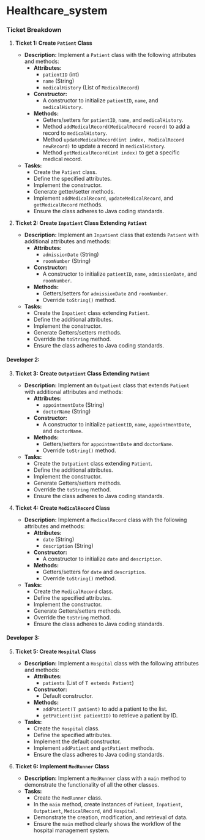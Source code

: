 # Healthcare_system





### Ticket Breakdown



1. **Ticket 1: Create `Patient` Class**
   - **Description:** Implement a `Patient` class with the following attributes and methods:
     - **Attributes:**
       - `patientID` (int)
       - `name` (String)
       - `medicalHistory` (List of `MedicalRecord`)
     - **Constructor:**
       - A constructor to initialize `patientID`, `name`, and `medicalHistory`.
     - **Methods:**
       - Getters/setters for `patientID`, `name`, and `medicalHistory`.
       - Method `addMedicalRecord(MedicalRecord record)` to add a record to `medicalHistory`.
       - Method `updateMedicalRecord(int index, MedicalRecord newRecord)` to update a record in `medicalHistory`.
       - Method `getMedicalRecord(int index)` to get a specific medical record.
   - **Tasks:**
     - Create the `Patient` class.
     - Define the specified attributes.
     - Implement the constructor.
     - Generate getter/setter methods.
     - Implement `addMedicalRecord`, `updateMedicalRecord`, and `getMedicalRecord` methods.
     - Ensure the class adheres to Java coding standards.

2. **Ticket 2: Create `Inpatient` Class Extending `Patient`**
   - **Description:** Implement an `Inpatient` class that extends `Patient` with additional attributes and methods:
     - **Attributes:**
       - `admissionDate` (String)
       - `roomNumber` (String)
     - **Constructor:**
       - A constructor to initialize `patientID`, `name`, `admissionDate`, and `roomNumber`.
     - **Methods:**
       - Getters/setters for `admissionDate` and `roomNumber`.
       - Override `toString()` method.
   - **Tasks:**
     - Create the `Inpatient` class extending `Patient`.
     - Define the additional attributes.
     - Implement the constructor.
     - Generate Getters/setters methods.
     - Override the `toString` method.
     - Ensure the class adheres to Java coding standards.

#### **Developer 2:**

3. **Ticket 3: Create `Outpatient` Class Extending `Patient`**
   - **Description:** Implement an `Outpatient` class that extends `Patient` with additional attributes and methods:
     - **Attributes:**
       - `appointmentDate` (String)
       - `doctorName` (String)
     - **Constructor:**
       - A constructor to initialize `patientID`, `name`, `appointmentDate`, and `doctorName`.
     - **Methods:**
       - Getters/setters for `appointmentDate` and `doctorName`.
       - Override `toString()` method.
   - **Tasks:**
     - Create the `Outpatient` class extending `Patient`.
     - Define the additional attributes.
     - Implement the constructor.
     - Generate Getters/setters methods.
     - Override the `toString` method.
     - Ensure the class adheres to Java coding standards.

4. **Ticket 4: Create `MedicalRecord` Class**
   - **Description:** Implement a `MedicalRecord` class with the following attributes and methods:
     - **Attributes:**
       - `date` (String)
       - `description` (String)
     - **Constructor:**
       - A constructor to initialize `date` and `description`.
     - **Methods:**
       - Getters/setters for `date` and `description`.
       - Override `toString()` method.
   - **Tasks:**
     - Create the `MedicalRecord` class.
     - Define the specified attributes.
     - Implement the constructor.
     - Generate Getters/setters methods.
     - Override the `toString` method.
     - Ensure the class adheres to Java coding standards.

#### **Developer 3:**

5. **Ticket 5: Create `Hospital` Class**
   - **Description:** Implement a `Hospital` class with the following attributes and methods:
     - **Attributes:**
       - `patients` (List of `T extends Patient`)
     - **Constructor:**
       - Default constructor.
     - **Methods:**
       - `addPatient(T patient)` to add a patient to the list.
       - `getPatient(int patientID)` to retrieve a patient by ID.
   - **Tasks:**
     - Create the `Hospital` class.
     - Define the specified attributes.
     - Implement the default constructor.
     - Implement `addPatient` and `getPatient` methods.
     - Ensure the class adheres to Java coding standards.

6. **Ticket 6: Implement `MedRunner` Class**
   - **Description:** Implement a `MedRunner` class with a `main` method to demonstrate the functionality of all the other classes.
   - **Tasks:**
     - Create the `MedRunner` class.
     - In the `main` method, create instances of `Patient`, `Inpatient`, `Outpatient`, `MedicalRecord`, and `Hospital`.
     - Demonstrate the creation, modification, and retrieval of data.
     - Ensure the `main` method clearly shows the workflow of the hospital management system.

